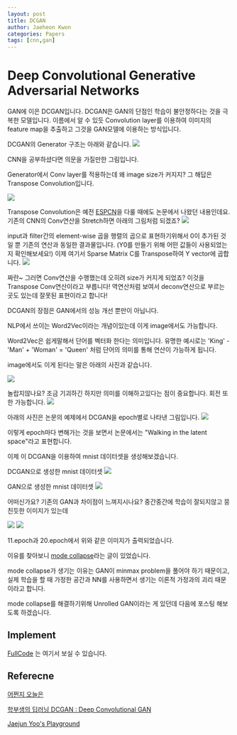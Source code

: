 ```yaml
---
layout: post
title: DCGAN
author: Jaeheon Kwon
categories: Papers
tags: [cnn,gan]
---
```


#  Deep Convolutional Generative Adversarial Networks 

GAN에 이은 DCGAN입니다.
DCGAN은 GAN의 단점인 학습이 불안정하다는 것을 극복한 모델입니다.
이름에서 알 수 있듯 Convolution layer를 이용하여 이미지의 feature map을 추출하고 그것을 GAN모델에 이용하는 방식입니다.

DCGAN의 Generator 구조는 아래와 같습니다.
<img src = "https://py-tonic.github.io/images/DCGAN/0.PNG">

CNN을 공부하셨다면 의문을 가질만한 그림입니다.

Generator에서 Conv layer를 적용하는데 왜 image size가 커지지?
그 해답은 Transpose Convolution입니다.

<img src = "https://py-tonic.github.io/images/DCGAN/transe.gif">

Transpose Convolution은 예전 [ESPCN]( https://jaeheondev.github.io/ESPCN(review)-post/ )을 다룰 때에도 논문에서 나왔던 내용인데요.
기존의 CNN의 Conv연산을 Stretch하면 아래의 그림처럼 되겠죠?
<img src = "https://py-tonic.github.io/images/DCGAN/T0.PNG">

input과 filter간의 element-wise 곱을 행렬의 곱으로 표현하기위해서 0이 추가된 것일 뿐 
기존의 연산과 동일한 결과물입니다. (Y0를 만들기 위해 어떤 값들이 사용되었는지 확인해보세요!)
이제 여기서 Sparse Matrix C를 Transpose하여 Y vector에 곱합니다.
<img src = "https://py-tonic.github.io/images/DCGAN/T2.PNG">

짜란~ 그러면 Conv연산을 수행했는데 오히려 size가 커지게 되었죠?
이것을 Transpose Conv연산이라고 부릅니다!
역연산처럼 보여서 deconv연산으로 부르는 곳도 있는데 잘못된 표현이라고 합니다!

DCGAN의 장점은
GAN에서의 성능 개선 뿐만이 아닙니다.

NLP에서 쓰이는 Word2Vec이라는 개념이있는데 이게 image에서도 가능합니다.

Word2Vec은 쉽게말해서 단어를 벡터화 한다는 의미입니다.
유명한 예시로는 'King' - 'Man' + 'Woman' = 'Queen' 처럼 단어의 의미를 통해 연산이 가능하게 됩니다.

image에서도 이게 된다는 말은 아래의 사진과 같습니다.

<img src = "https://py-tonic.github.io/images/DCGAN/2.PNG">

놀랍지않나요? 조금 기괴하긴 하지만 의미를 이해하고있다는 점이 중요합니다.
회전 또한 가능합니다.
<img src = "https://py-tonic.github.io/images/DCGAN/3.PNG">



아래의 사진은 논문의 예제에서 DCGAN을 epoch별로 나타낸 그림입니다.
<img src = "https://py-tonic.github.io/images/DCGAN/1.PNG">

이렇게 epoch마다 변해가는 것을 보면서 논문에서는 "Walking in the latent space"라고 표현합니다.

이제 이 DCGAN을 이용하여 mnist 데이터셋을 생성해보겠습니다.


DCGAN으로 생성한 mnist 데이터셋
  <img src = "https://py-tonic.github.io/images/DCGAN/DCGAN.gif">

GAN으로 생성한 mnist 데이터셋
<img src = "https://py-tonic.github.io/images/DCGAN/gan.gif">

어떠신가요? 기존의 GAN과 차이점이 느껴지시나요?
중간중간에 학습이 잘되지않고 뭉친듯한 이미지가 있는데

<img src = "https://py-tonic.github.io/images/DCGAN/011.png">

<img src = "https://py-tonic.github.io/images/DCGAN/020.png">

11.epoch과 20.epoch에서 위와 같은 이미지가 출력되었습니다.

이유를 찾아보니  [mode collapse]( https://www.quora.com/What-causes-mode-collapse-in-GANs )라는 글이 있었습니다.

mode collapse가 생기는 이유는 GAN이 minmax problem을 풀어야 하기 때문이고, 실제 학습을 할 때 가정한 공간과 NN를 사용하면서 생기는 이론적 가정과의 괴리 때문이라고 합니다.

mode collapse를 해결하기위해 Unrolled GAN이라는 게 있던데 다음에 포스팅 해보도록 하겠습니다.

## Implement

[FullCode]( https://github.com/jaeheondev/Implement_GANs) 는 여기서 보실 수 있습니다.

## Referecne

[어쩐지 오늘은]( https://zzsza.github.io/data/2018/02/23/introduction-convolution/ )

[학부생의 딥러닝 DCGAN : Deep Convolutional GAN](https://haawron.tistory.com/9)

[Jaejun Yoo's Playground](http://jaejunyoo.blogspot.com/)
